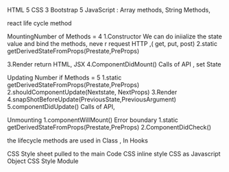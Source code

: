 HTML 5
CSS 3
Bootstrap 5
JavaScript : Array methods, String Methods,



react life cycle method

MountingNumber of Methods = 4 
1.Constructor
    We can do iniialize the state value and bind the methods, neve r request HTTP ,( get, put, post)
2.static getDerivedStateFromProps(Prestate,PreProps)

3.Render 
        return HTML, JSX 
4.ComponentDidMount()
      Calls of API , set State

Updating
Number if Methods = 5
1.static getDerivedStateFromProps(Prestate,PreProps)
2.shouldComponentUpdate(Nextstate, NextProps) 
3.Render
4.snapShotBeforeUpdate(PreviousState,PreviousArgument)
5.componentDidUpdate() 
   Calls of  API,  

Unmounting 
1.componentWillMount()
Error boundary
1.static getDerivedStateFromProps(Prestate,PreProps)
2.ComponentDidCheck()



the lifecycle methods are used in Class , 
In Hooks 

CSS Style sheet pulled to the main Code
CSS inline style 
CSS as Javascript Object
CSS Style Module    
